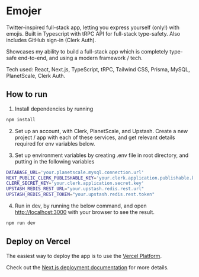 # Emojer

Twitter-inspired full-stack app, letting you express yourself (only!) with emojis. Built in Typescript with tRPC API for full-stack type-safety. Also includes GitHub sign-in (Clerk Auth).

Showcases my ability to build a full-stack app which is completely type-safe end-to-end, and using a modern framework / tech.

Tech used: React, Next.js, TypeScript, tRPC, Tailwind CSS, Prisma, MySQL, PlanetScale, Clerk Auth.

## How to run

1. Install dependencies by running 

```bash
npm install
```

2. Set up an account, with Clerk, PlanetScale, and Upstash. Create a new project / app with each of these services, and get relevant details required for env variables below.

3. Set up environment variables by creating .env file in root directory, and putting in the following variables

```bash
DATABASE_URL='your.planetscale.mysql.connection.url'
NEXT_PUBLIC_CLERK_PUBLISHABLE_KEY='your.clerk.application.publishable.key'
CLERK_SECRET_KEY='your.clerk.application.secret.key'
UPSTASH_REDIS_REST_URL="your.upstash.redis.rest.url"
UPSTASH_REDIS_REST_TOKEN="your.upstash.redis.rest.token"
```

4. Run in dev, by running the below command, and open [http://localhost:3000](http://localhost:3000) with your browser to see the result.


```bash
npm run dev
```

## Deploy on Vercel

The easiest way to deploy the app is to use the [Vercel Platform](https://vercel.com/new?utm_medium=default-template&filter=next.js&utm_source=create-next-app&utm_campaign=create-next-app-readme).

Check out the [Next.js deployment documentation](https://nextjs.org/docs/deployment) for more details.
